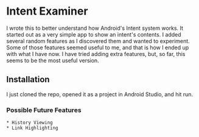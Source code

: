 # Intent Examiner

I wrote this to better understand how Android's Intent system works.  It started out as a very simple app to show an intent's contents. I added several random features as I discovered them and wanted to experiment.  Some of those features seemed useful to me, and that is how I ended up with what I have now.  I have tried adding extra features, but, so far, this seems to be the most useful version.

## Installation

I just cloned the repo, opened it as a project in Android Studio, and hit run.

### Possible Future Features

	* History Viewing
	* Link Highlighting
